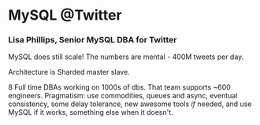 # MySQL @Twitter

### Lisa Phillips, Senior MySQL DBA for Twitter

MySQL does still scale! The numbers are mental - 400M tweets per day.

Architecture is Sharded master slave.

8 Full time DBAs working on 1000s of dbs. That team supports ~600 engineers. Pragmatism: use commodities, queues and async, eventual consistency, some delay tolerance, new awesome tools *if* needed, and use MySQL if it works, something else when it doesn't.
